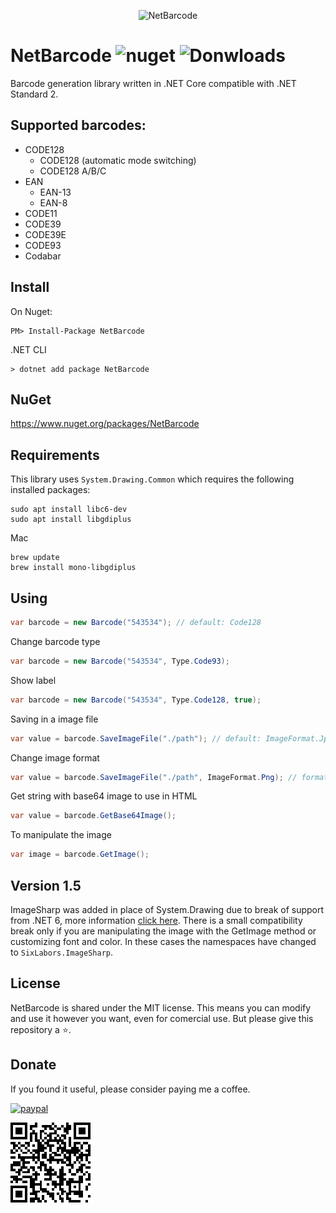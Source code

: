 <p align="center">
    <img src="https://i.imgur.com/C8cdJ7x.png" alt="NetBarcode">
</p>

# NetBarcode ![nuget](https://img.shields.io/nuget/v/NetBarcode) ![Donwloads](https://img.shields.io/nuget/dt/NetBarcode)

Barcode generation library written in .NET Core compatible with .NET Standard 2.

## Supported barcodes:

* CODE128
  * CODE128 (automatic mode switching)
  * CODE128 A/B/C
* EAN
  * EAN-13
  * EAN-8
* CODE11
* CODE39
* CODE39E
* CODE93
* Codabar

## Install

On Nuget:
```
PM> Install-Package NetBarcode
```

.NET CLI
```
> dotnet add package NetBarcode
```

## NuGet
https://www.nuget.org/packages/NetBarcode

## Requirements
This library uses `System.Drawing.Common` which requires the following installed packages:
```
sudo apt install libc6-dev 
sudo apt install libgdiplus
```
Mac
```
brew update
brew install mono-libgdiplus
```

## Using

``` c#
var barcode = new Barcode("543534"); // default: Code128
```
Change barcode type
``` c#
var barcode = new Barcode("543534", Type.Code93);
```
Show label
``` c#
var barcode = new Barcode("543534", Type.Code128, true);
```
Saving in a image file
``` c#
var value = barcode.SaveImageFile("./path"); // default: ImageFormat.Jpeg
```
Change image format
``` c#
var value = barcode.SaveImageFile("./path", ImageFormat.Png); // formats: Bmp, Gif, Jpeg, Png...
```
Get string with base64 image to use in HTML
``` c#
var value = barcode.GetBase64Image();
```
To manipulate the image
``` c#
var image = barcode.GetImage();
```

## Version 1.5
ImageSharp was added in place of System.Drawing due to break of support from .NET 6, more information [click here](https://docs.microsoft.com/en-us/dotnet/core/compatibility/core-libraries/6.0/system-drawing-common-windows-only).
There is a small compatibility break only if you are manipulating the image with the GetImage method or customizing font and color. In these cases the namespaces have changed to `SixLabors.ImageSharp`.

## License

NetBarcode is shared under the MIT license. This means you can modify and use it however you want, even for comercial use. But please give this repository a ⭐️.

## Donate
If you found it useful, please consider paying me a coffee.

[![paypal](https://www.paypalobjects.com/en_US/i/btn/btn_donateCC_LG.gif)](https://www.paypal.com/donate?hosted_button_id=D42N6KUH47YHW)

![paypal](donate.png)
